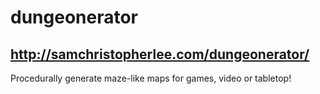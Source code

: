 # dungeonerator
## http://samchristopherlee.com/dungeonerator/
Procedurally generate maze-like maps for games, video or tabletop!
